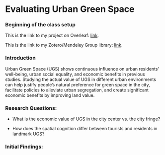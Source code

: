 # Evaluating Urban Green Space

### Beginning of the class setup

This is the link to my project on Overleaf: [link](https://www.overleaf.com/project/65fc625332d8ba303e6609f2). 

This is the link to my Zotero/Mendeley Group library: [link](https://www.zotero.org/groups/5458579/macs30200/library).

### Introduction

Urban Green Space (UGS) shows continuous influence on urban residents’ well-being, urban social equality, and economic benefits in previous studies. Studying the actual value of UGS in different urban environments can help justify people’s natural preference for green space in the city, facilitate policies to alleviate urban segregation, and create significant economic benefits by improving land value.

### Research Questions: 

* What is the economic value of UGS in the city center vs. the city fringe?

* How does the spatial cognition differ between tourists and residents in landmark UGS?

### Initial Findings:


